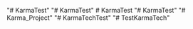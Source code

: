 "# KarmaTest" 
"# KarmaTest" 
#   K a r m a T e s t  
 "# KarmaTest" 
"# Karma_Project" 
"# KarmaTechTest" 
"# TestKarmaTech" 
